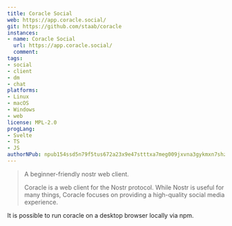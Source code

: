 ```yaml
---
title: Coracle Social
web: https://app.coracle.social/
git: https://github.com/staab/coracle
instances:
- name: Coracle Social
  url: https://app.coracle.social/
  comment: 
tags:
- social
- client
- dm
- chat
platforms:
- Linux
- macOS
- Windows
- web
license: MPL-2.0
progLang: 
- Svelte
- TS
- JS
authorNPub: npub154ssd5n79f5tus672a23x9e47stttxa7meg009jxvna3gykmxn7shzd2rh
---
```


> A beginner-friendly nostr web client.
> 
> Coracle is a web client for the Nostr protocol. While Nostr is useful for many things, Coracle focuses on providing a high-quality social media experience.

It is possible to run coracle on a desktop browser locally via npm.

